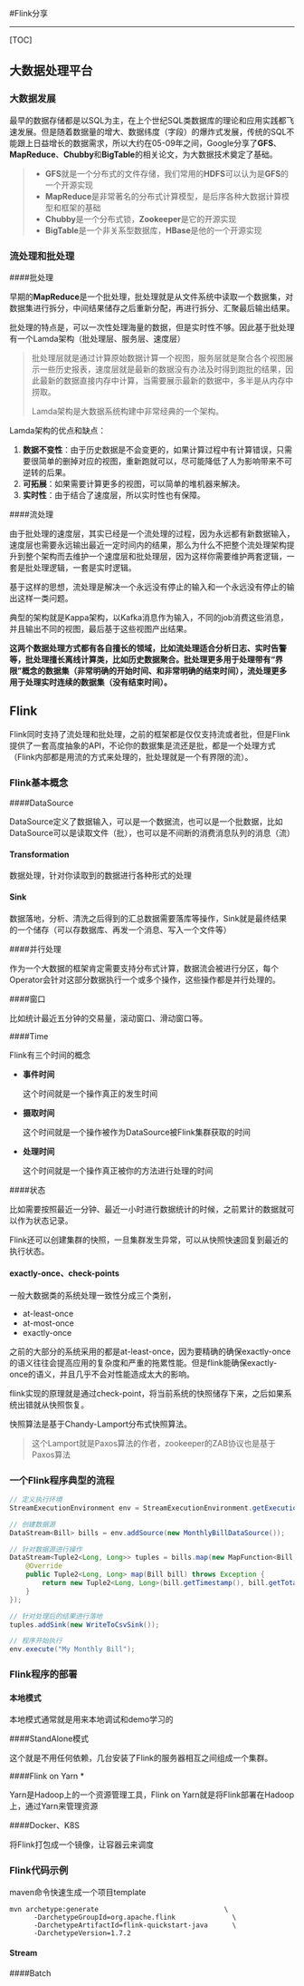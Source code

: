 #Flink分享

------

[TOC]

## 大数据处理平台

### 大数据发展

最早的数据存储都是以SQL为主，在上个世纪SQL类数据库的理论和应用实践都飞速发展。但是随着数据量的增大、数据纬度（字段）的爆炸式发展，传统的SQL不能跟上日益增长的数据需求，所以大约在05-09年之间，Google分享了**GFS**、**MapReduce**、**Chubby**和**BigTable**的相关论文，为大数据技术奠定了基础。

> - **GFS**就是一个分布式的文件存储，我们常用的**HDFS**可以认为是**GFS**的一个开源实现
> - **MapReduce**是非常著名的分布式计算模型，是后序各种大数据计算模型和框架的基础
> - **Chubby**是一个分布式锁，**Zookeeper**是它的开源实现
> - **BigTable**是一个非关系型数据库，**HBase**是他的一个开源实现

### 流处理和批处理

####批处理

早期的**MapReduce**是一个批处理，批处理就是从文件系统中读取一个数据集，对数据集进行拆分，中间结果储存之后重新分配，再进行拆分、汇聚最后输出结果。

批处理的特点是，可以一次性处理海量的数据，但是实时性不够。因此基于批处理有一个Lamda架构（批处理层、服务层、速度层）

> 批处理层就是通过计算原始数据计算一个视图，服务层就是聚合各个视图展示一些历史报表，速度层就是最新的数据没有办法及时得到跑批的结果，因此最新的数据直接内存中计算，当需要展示最新的数据中，多半是从内存中捞取。
>
> Lamda架构是大数据系统构建中非常经典的一个架构。

Lamda架构的优点和缺点：

1. **数据不变性**：由于历史数据是不会变更的，如果计算过程中有计算错误，只需要很简单的删掉对应的视图，重新跑就可以，尽可能降低了人为影响带来不可逆转的后果。
2. **可拓展**：如果需要计算更多的视图，可以简单的堆机器来解决。
3. **实时性**：由于结合了速度层，所以实时性也有保障。

####流处理

由于批处理的速度层，其实已经是一个流处理的过程，因为永远都有新数据输入，速度层也需要永远输出最近一定时间内的结果，那么为什么不把整个流处理架构提升到整个架构而去维护一个速度层和批处理层，因为这样你需要维护两套逻辑，一套是批处理逻辑，一套是实时逻辑。

基于这样的思想，流处理是解决一个永远没有停止的输入和一个永远没有停止的输出这样一类问题。

典型的架构就是Kappa架构，以Kafka消息作为输入，不同的job消费这些消息，并且输出不同的视图，最后基于这些视图产出结果。

**这两个数据处理方式都有各自擅长的领域，比如流处理适合分析日志、实时告警等，批处理擅长离线计算类，比如历史数据聚合。批处理更多用于处理带有“界限”概念的数据集（非常明确的开始时间、和非常明确的结束时间），流处理更多用于处理实时连续的数据集（没有结束时间）。**

## Flink

Flink同时支持了流处理和批处理，之前的框架都是仅仅支持流或者批，但是Flink提供了一套高度抽象的API，不论你的数据集是流还是批，都是一个处理方式（Flink内部都是用流的方式来处理的，批处理就是一个有界限的流）。

### Flink基本概念

####DataSource

DataSource定义了数据输入，可以是一个数据流，也可以是一个批数据，比如DataSource可以是读取文件（批），也可以是不间断的消费消息队列的消息（流）

#### Transformation

数据处理，针对你读取到的数据进行各种形式的处理

#### Sink

数据落地，分析、清洗之后得到的汇总数据需要落库等操作，Sink就是最终结果的一个储存（可以存数据库、再发一个消息、写入一个文件等）

####并行处理

作为一个大数据的框架肯定需要支持分布式计算，数据流会被进行分区，每个Operator会针对这部分数据执行一个或多个操作，这些操作都是并行处理的。

####窗口

比如统计最近五分钟的交易量，滚动窗口、滑动窗口等。

####Time

Flink有三个时间的概念

- **事件时间**

  这个时间就是一个操作真正的发生时间

- **摄取时间**

  这个时间就是一个操作被作为DataSource被Flink集群获取的时间

- **处理时间**

  这个时间就是一个操作真正被你的方法进行处理的时间

####状态

比如需要按照最近一分钟、最近一小时进行数据统计的时候，之前累计的数据就可以作为状态记录。

Flink还可以创建集群的快照，一旦集群发生异常，可以从快照快速回复到最近的执行状态。

#### exactly-once、check-points

一般大数据类的系统处理一致性分成三个类别，

- at-least-once
- at-most-once
- exactly-once

之前的大部分的系统采用的都是at-least-once，因为要精确的确保exactly-once的语义往往会提高应用的复杂度和严重的拖累性能。但是flink能确保exactly-once的语义，并且几乎不会对性能造成太大的影响。

flink实现的原理就是通过check-point，将当前系统的快照储存下来，之后如果系统出错就从快照恢复。

快照算法是基于Chandy-Lamport分布式快照算法。

> 这个Lamport就是Paxos算法的作者，zookeeper的ZAB协议也是基于Paxos算法

### 一个Flink程序典型的流程

```java
// 定义执行环境
StreamExecutionEnvironment env = StreamExecutionEnvironment.getExecutionEnvironment();

// 创建数据源
DataStream<Bill> bills = env.addSource(new MonthlyBillDataSource());

// 针对数据源进行操作
DataStream<Tuple2<Long, Long>> tuples = bills.map(new MapFunction<Bill, Tuple2<Long, Long>>() {
    @Override
    public Tuple2<Long, Long> map(Bill bill) throws Exception {
        return new Tuple2<Long, Long>(bill.getTimestamp(), bill.getTotalMoney()) ;
    }
});

// 针对处理后的结果进行落地
tuples.addSink(new WriteToCsvSink());

// 程序开始执行
env.execute("My Monthly Bill");
```

### Flink程序的部署

#### 本地模式

本地模式通常就是用来本地调试和demo学习的

####StandAlone模式

这个就是不用任何依赖，几台安装了Flink的服务器相互之间组成一个集群。

####Flink on Yarn *

Yarn是Hadoop上的一个资源管理工具，Flink on Yarn就是将Flink部署在Hadoop上，通过Yarn来管理资源

####Docker、K8S

将Flink打包成一个镜像，让容器云来调度

### Flink代码示例

maven命令快速生成一个项目template

```shell
mvn archetype:generate                               \
      -DarchetypeGroupId=org.apache.flink              \
      -DarchetypeArtifactId=flink-quickstart-java      \
      -DarchetypeVersion=1.7.2
```

#### Stream

[^见代码]: flink-share

####Batch

[^见代码]: flink-share

[Flink官方文档]: https://flink.apache.org/	"最新版本1.7"



